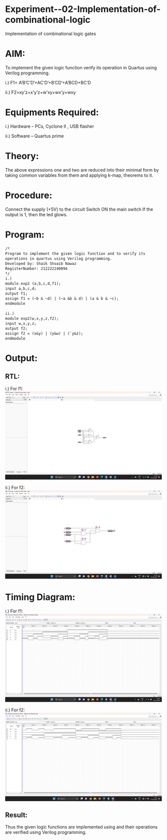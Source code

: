 # Experiment--02-Implementation-of-combinational-logic
Implementation of combinational logic gates
 
# AIM:
To implement the given logic function verify its operation in Quartus using Verilog programming.

i.) F1= A’B’C’D’+AC’D’+B’CD’+A’BCD+BC’D

ii.) F2=xy’z+x’y’z+w’xy+wx’y+wxy
 
 
 
# Equipments Required:
i.) Hardware – PCs, Cyclone II , USB flasher

ii.) Software – Quartus prime


# Theory:
The above expressions one and two are reduced into their minimal form by taking common variables from them and applying k-map, theorems to it.

# Procedure:
Connect the supply (+5V) to the circuit
Switch ON the main switch
If the output is 1, then the led glows.


# Program:
```
/*
Program to implement the given logic function and to verify its operations in quartus using Verilog programming.
Developed by: Shaik Shoaib Nawaz
RegisterNumber: 212222240094 
*/
i.)
module exp2 (a,b,c,d,f1);
input a,b,c,d;
output f1;
assign f1 = (~b & ~d) | (~a &b & d) | (a & b & ~c);
endmodule

ii.)
module exp2(w,x,y,z,f2);
input w,x,y,z;
output f2;
assign f2 = (x&y) | (y&w) | (`y&z);
endmodule

```

# Output:
## RTL:
i.) For f1:
![rtl](./images/def1(exp2)logic.png)

ii.) For f2:
![rtl](./images/def2(exp2)logic.png)

# Timing Diagram:
i.) For f1:
![rtl](./images/def1(exp2)time.png)

ii.) For f2:
![rtl](./images/def2(exp2)time.png)

## Result:
Thus the given logic functions are implemented using  and their operations are verified using Verilog programming.
